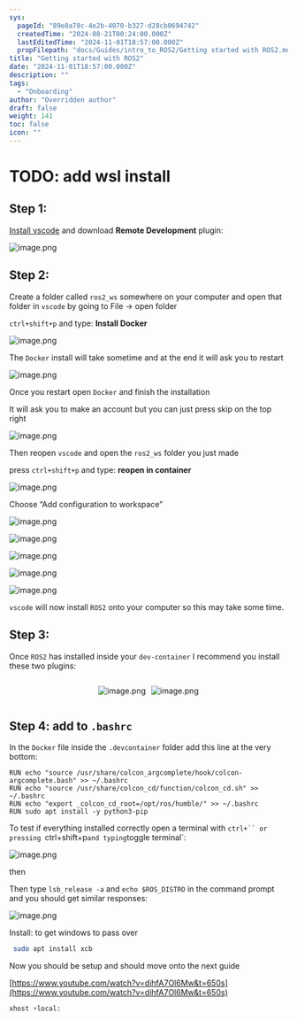 ```yaml
---
sys:
  pageId: "89e0a78c-4e2b-4070-b327-d28cb0694742"
  createdTime: "2024-08-21T00:24:00.000Z"
  lastEditedTime: "2024-11-01T18:57:00.000Z"
  propFilepath: "docs/Guides/intro_to_ROS2/Getting started with ROS2.md"
title: "Getting started with ROS2"
date: "2024-11-01T18:57:00.000Z"
description: ""
tags:
  - "Onboarding"
author: "Overridden author"
draft: false
weight: 141
toc: false
icon: ""
---
```


# TODO: add wsl install

## Step 1:

[Install vscode](https://code.visualstudio.com/download) and download **Remote Development** plugin:

![image.png](https://prod-files-secure.s3.us-west-2.amazonaws.com/d518164a-d88e-44d1-a4ee-3adb3bd8bce0/efb52993-1881-4a40-b95e-6f020334f022/image.png?X-Amz-Algorithm=AWS4-HMAC-SHA256&X-Amz-Content-Sha256=UNSIGNED-PAYLOAD&X-Amz-Credential=ASIAZI2LB466W4APLL35%2F20250225%2Fus-west-2%2Fs3%2Faws4_request&X-Amz-Date=20250225T081120Z&X-Amz-Expires=3600&X-Amz-Security-Token=IQoJb3JpZ2luX2VjEAgaCXVzLXdlc3QtMiJHMEUCIQCONq5o28YSASFhBVXc%2FiZvMJYjANc5E0f7J8Z4uwbr5QIgCAr8cep6W48EOh1Cpnpau3opVZndAUJQNmts8J20GhAq%2FwMIQRAAGgw2Mzc0MjMxODM4MDUiDJIu32kcs7%2FpYI34ySrcAwUr%2BtA5QMCfbgl9terhmnTH3UOoYT%2BDwUsZ9839tkUkcQuWIVFs08tYF%2FVmAsFC1HahyrDa%2BSGejO5DMfgp%2BZVqXpHJKejXeUVU4bP6owr%2Bhukx739g%2FO9y%2FXh%2BE8NCXWw%2FQlPEEebmCmtvrsAjDPPupiTzhwkzi7p7GetAzIwT2eXznfAFNDGXcnva9OBTXgOZSExIqevxeGAxkR1K0lFCu48l4yN15SmzI32MtapF64K13Oyzh%2FyDpMi%2BaFVSInvE40hyupDO2QuICQbbtw1hr95xyKxkSeWGfE0ViumcvvnbRaCfK0P7tDRNqkBmwHWiperFFm%2FCCTduQJjmBAHoPzxZftuJFzdc5pQB%2Fhl51jZ54A3UBlTzDognzGkX%2B7TI41YaAUPSE3RGHmYBt0wFXWwKP%2Bm7URqeUOOiRAMyhYz54G%2FYuXoocfon7KWjUjfgAsOonwayyJw3oulcVaexmoTfzXEdU%2BLnn%2BHX%2B4GcE0mf7Q5w4lVM0K9nAAIqa%2FrH7qIByaZJRlCHYp0sAcXFNQuihkkJqmYqYdroqbUk%2BKhMErL%2BOCppqsBSw9zoBqHSvtlWLeoH3nT6mdxX2HrHsjMyS58WJy1t07LzNVOPfuJahfOTpJje%2B49QMJno9b0GOqUB%2FtTDjkGMFLKjFOvGTFmBQNwIPNmB5UUMbCmpbDKuRw6dp4fUAoxCelR0xSR0KvpfTOGgjhkjcRiplFF5dAg4BF%2F9u7zECqObsziC0ehVjkfEtAf0CtsFd8PZDxQh0dHVq4E0oCcFgm3OLxtiPbHM8tRXidid4xaRsufFGElrsEEKufAwST9TK8vujJJc5K08xGWnwXF%2BQG0i2p8XcNy%2BZwhxa3NI&X-Amz-Signature=b56d3669ef8db0aeac5ad63b3713a95f184b74ae21a3597569dc735c6c34b6c8&X-Amz-SignedHeaders=host&x-id=GetObject)

## Step 2:

Create a folder called `ros2_ws` somewhere on your computer and open that folder in `vscode` by going to File → open folder 

`ctrl+shift+p` and type: **Install Docker**

![image.png](https://prod-files-secure.s3.us-west-2.amazonaws.com/d518164a-d88e-44d1-a4ee-3adb3bd8bce0/2269dc0e-1cd5-47ff-bceb-c04ad9b2eab0/image.png?X-Amz-Algorithm=AWS4-HMAC-SHA256&X-Amz-Content-Sha256=UNSIGNED-PAYLOAD&X-Amz-Credential=ASIAZI2LB466W4APLL35%2F20250225%2Fus-west-2%2Fs3%2Faws4_request&X-Amz-Date=20250225T081121Z&X-Amz-Expires=3600&X-Amz-Security-Token=IQoJb3JpZ2luX2VjEAgaCXVzLXdlc3QtMiJHMEUCIQCONq5o28YSASFhBVXc%2FiZvMJYjANc5E0f7J8Z4uwbr5QIgCAr8cep6W48EOh1Cpnpau3opVZndAUJQNmts8J20GhAq%2FwMIQRAAGgw2Mzc0MjMxODM4MDUiDJIu32kcs7%2FpYI34ySrcAwUr%2BtA5QMCfbgl9terhmnTH3UOoYT%2BDwUsZ9839tkUkcQuWIVFs08tYF%2FVmAsFC1HahyrDa%2BSGejO5DMfgp%2BZVqXpHJKejXeUVU4bP6owr%2Bhukx739g%2FO9y%2FXh%2BE8NCXWw%2FQlPEEebmCmtvrsAjDPPupiTzhwkzi7p7GetAzIwT2eXznfAFNDGXcnva9OBTXgOZSExIqevxeGAxkR1K0lFCu48l4yN15SmzI32MtapF64K13Oyzh%2FyDpMi%2BaFVSInvE40hyupDO2QuICQbbtw1hr95xyKxkSeWGfE0ViumcvvnbRaCfK0P7tDRNqkBmwHWiperFFm%2FCCTduQJjmBAHoPzxZftuJFzdc5pQB%2Fhl51jZ54A3UBlTzDognzGkX%2B7TI41YaAUPSE3RGHmYBt0wFXWwKP%2Bm7URqeUOOiRAMyhYz54G%2FYuXoocfon7KWjUjfgAsOonwayyJw3oulcVaexmoTfzXEdU%2BLnn%2BHX%2B4GcE0mf7Q5w4lVM0K9nAAIqa%2FrH7qIByaZJRlCHYp0sAcXFNQuihkkJqmYqYdroqbUk%2BKhMErL%2BOCppqsBSw9zoBqHSvtlWLeoH3nT6mdxX2HrHsjMyS58WJy1t07LzNVOPfuJahfOTpJje%2B49QMJno9b0GOqUB%2FtTDjkGMFLKjFOvGTFmBQNwIPNmB5UUMbCmpbDKuRw6dp4fUAoxCelR0xSR0KvpfTOGgjhkjcRiplFF5dAg4BF%2F9u7zECqObsziC0ehVjkfEtAf0CtsFd8PZDxQh0dHVq4E0oCcFgm3OLxtiPbHM8tRXidid4xaRsufFGElrsEEKufAwST9TK8vujJJc5K08xGWnwXF%2BQG0i2p8XcNy%2BZwhxa3NI&X-Amz-Signature=dbc4bbe74636d68ca83644516e8f71e1c716c9ca5835f0feabd1af7222a0eb33&X-Amz-SignedHeaders=host&x-id=GetObject)

The `Docker` install will take sometime and at the end it will ask you to restart

![image.png](https://prod-files-secure.s3.us-west-2.amazonaws.com/d518164a-d88e-44d1-a4ee-3adb3bd8bce0/ed233f78-be33-4b1f-b89c-9c346c0e961e/image.png?X-Amz-Algorithm=AWS4-HMAC-SHA256&X-Amz-Content-Sha256=UNSIGNED-PAYLOAD&X-Amz-Credential=ASIAZI2LB466W4APLL35%2F20250225%2Fus-west-2%2Fs3%2Faws4_request&X-Amz-Date=20250225T081121Z&X-Amz-Expires=3600&X-Amz-Security-Token=IQoJb3JpZ2luX2VjEAgaCXVzLXdlc3QtMiJHMEUCIQCONq5o28YSASFhBVXc%2FiZvMJYjANc5E0f7J8Z4uwbr5QIgCAr8cep6W48EOh1Cpnpau3opVZndAUJQNmts8J20GhAq%2FwMIQRAAGgw2Mzc0MjMxODM4MDUiDJIu32kcs7%2FpYI34ySrcAwUr%2BtA5QMCfbgl9terhmnTH3UOoYT%2BDwUsZ9839tkUkcQuWIVFs08tYF%2FVmAsFC1HahyrDa%2BSGejO5DMfgp%2BZVqXpHJKejXeUVU4bP6owr%2Bhukx739g%2FO9y%2FXh%2BE8NCXWw%2FQlPEEebmCmtvrsAjDPPupiTzhwkzi7p7GetAzIwT2eXznfAFNDGXcnva9OBTXgOZSExIqevxeGAxkR1K0lFCu48l4yN15SmzI32MtapF64K13Oyzh%2FyDpMi%2BaFVSInvE40hyupDO2QuICQbbtw1hr95xyKxkSeWGfE0ViumcvvnbRaCfK0P7tDRNqkBmwHWiperFFm%2FCCTduQJjmBAHoPzxZftuJFzdc5pQB%2Fhl51jZ54A3UBlTzDognzGkX%2B7TI41YaAUPSE3RGHmYBt0wFXWwKP%2Bm7URqeUOOiRAMyhYz54G%2FYuXoocfon7KWjUjfgAsOonwayyJw3oulcVaexmoTfzXEdU%2BLnn%2BHX%2B4GcE0mf7Q5w4lVM0K9nAAIqa%2FrH7qIByaZJRlCHYp0sAcXFNQuihkkJqmYqYdroqbUk%2BKhMErL%2BOCppqsBSw9zoBqHSvtlWLeoH3nT6mdxX2HrHsjMyS58WJy1t07LzNVOPfuJahfOTpJje%2B49QMJno9b0GOqUB%2FtTDjkGMFLKjFOvGTFmBQNwIPNmB5UUMbCmpbDKuRw6dp4fUAoxCelR0xSR0KvpfTOGgjhkjcRiplFF5dAg4BF%2F9u7zECqObsziC0ehVjkfEtAf0CtsFd8PZDxQh0dHVq4E0oCcFgm3OLxtiPbHM8tRXidid4xaRsufFGElrsEEKufAwST9TK8vujJJc5K08xGWnwXF%2BQG0i2p8XcNy%2BZwhxa3NI&X-Amz-Signature=a550407feb4738203737fa3e7eb9892b3d28e63915f708048cfc5cbcc7d2f5e1&X-Amz-SignedHeaders=host&x-id=GetObject)

Once you restart open `Docker` and finish the installation

It will ask you to make an account but you can just press skip on the top right

![image.png](https://prod-files-secure.s3.us-west-2.amazonaws.com/d518164a-d88e-44d1-a4ee-3adb3bd8bce0/21010ad9-1659-4fd9-9f59-9932a09b2a3d/image.png?X-Amz-Algorithm=AWS4-HMAC-SHA256&X-Amz-Content-Sha256=UNSIGNED-PAYLOAD&X-Amz-Credential=ASIAZI2LB466W4APLL35%2F20250225%2Fus-west-2%2Fs3%2Faws4_request&X-Amz-Date=20250225T081121Z&X-Amz-Expires=3600&X-Amz-Security-Token=IQoJb3JpZ2luX2VjEAgaCXVzLXdlc3QtMiJHMEUCIQCONq5o28YSASFhBVXc%2FiZvMJYjANc5E0f7J8Z4uwbr5QIgCAr8cep6W48EOh1Cpnpau3opVZndAUJQNmts8J20GhAq%2FwMIQRAAGgw2Mzc0MjMxODM4MDUiDJIu32kcs7%2FpYI34ySrcAwUr%2BtA5QMCfbgl9terhmnTH3UOoYT%2BDwUsZ9839tkUkcQuWIVFs08tYF%2FVmAsFC1HahyrDa%2BSGejO5DMfgp%2BZVqXpHJKejXeUVU4bP6owr%2Bhukx739g%2FO9y%2FXh%2BE8NCXWw%2FQlPEEebmCmtvrsAjDPPupiTzhwkzi7p7GetAzIwT2eXznfAFNDGXcnva9OBTXgOZSExIqevxeGAxkR1K0lFCu48l4yN15SmzI32MtapF64K13Oyzh%2FyDpMi%2BaFVSInvE40hyupDO2QuICQbbtw1hr95xyKxkSeWGfE0ViumcvvnbRaCfK0P7tDRNqkBmwHWiperFFm%2FCCTduQJjmBAHoPzxZftuJFzdc5pQB%2Fhl51jZ54A3UBlTzDognzGkX%2B7TI41YaAUPSE3RGHmYBt0wFXWwKP%2Bm7URqeUOOiRAMyhYz54G%2FYuXoocfon7KWjUjfgAsOonwayyJw3oulcVaexmoTfzXEdU%2BLnn%2BHX%2B4GcE0mf7Q5w4lVM0K9nAAIqa%2FrH7qIByaZJRlCHYp0sAcXFNQuihkkJqmYqYdroqbUk%2BKhMErL%2BOCppqsBSw9zoBqHSvtlWLeoH3nT6mdxX2HrHsjMyS58WJy1t07LzNVOPfuJahfOTpJje%2B49QMJno9b0GOqUB%2FtTDjkGMFLKjFOvGTFmBQNwIPNmB5UUMbCmpbDKuRw6dp4fUAoxCelR0xSR0KvpfTOGgjhkjcRiplFF5dAg4BF%2F9u7zECqObsziC0ehVjkfEtAf0CtsFd8PZDxQh0dHVq4E0oCcFgm3OLxtiPbHM8tRXidid4xaRsufFGElrsEEKufAwST9TK8vujJJc5K08xGWnwXF%2BQG0i2p8XcNy%2BZwhxa3NI&X-Amz-Signature=773e29f0ceb10cdcb1aad9375e676806769511247fc652920e6c865ef4011da9&X-Amz-SignedHeaders=host&x-id=GetObject)

Then reopen `vscode` and open the `ros2_ws` folder you just made

press `ctrl+shift+p` and type: **reopen in container**

![image.png](https://prod-files-secure.s3.us-west-2.amazonaws.com/d518164a-d88e-44d1-a4ee-3adb3bd8bce0/4e93b8c2-41ad-488c-8095-c74205196118/image.png?X-Amz-Algorithm=AWS4-HMAC-SHA256&X-Amz-Content-Sha256=UNSIGNED-PAYLOAD&X-Amz-Credential=ASIAZI2LB466W4APLL35%2F20250225%2Fus-west-2%2Fs3%2Faws4_request&X-Amz-Date=20250225T081121Z&X-Amz-Expires=3600&X-Amz-Security-Token=IQoJb3JpZ2luX2VjEAgaCXVzLXdlc3QtMiJHMEUCIQCONq5o28YSASFhBVXc%2FiZvMJYjANc5E0f7J8Z4uwbr5QIgCAr8cep6W48EOh1Cpnpau3opVZndAUJQNmts8J20GhAq%2FwMIQRAAGgw2Mzc0MjMxODM4MDUiDJIu32kcs7%2FpYI34ySrcAwUr%2BtA5QMCfbgl9terhmnTH3UOoYT%2BDwUsZ9839tkUkcQuWIVFs08tYF%2FVmAsFC1HahyrDa%2BSGejO5DMfgp%2BZVqXpHJKejXeUVU4bP6owr%2Bhukx739g%2FO9y%2FXh%2BE8NCXWw%2FQlPEEebmCmtvrsAjDPPupiTzhwkzi7p7GetAzIwT2eXznfAFNDGXcnva9OBTXgOZSExIqevxeGAxkR1K0lFCu48l4yN15SmzI32MtapF64K13Oyzh%2FyDpMi%2BaFVSInvE40hyupDO2QuICQbbtw1hr95xyKxkSeWGfE0ViumcvvnbRaCfK0P7tDRNqkBmwHWiperFFm%2FCCTduQJjmBAHoPzxZftuJFzdc5pQB%2Fhl51jZ54A3UBlTzDognzGkX%2B7TI41YaAUPSE3RGHmYBt0wFXWwKP%2Bm7URqeUOOiRAMyhYz54G%2FYuXoocfon7KWjUjfgAsOonwayyJw3oulcVaexmoTfzXEdU%2BLnn%2BHX%2B4GcE0mf7Q5w4lVM0K9nAAIqa%2FrH7qIByaZJRlCHYp0sAcXFNQuihkkJqmYqYdroqbUk%2BKhMErL%2BOCppqsBSw9zoBqHSvtlWLeoH3nT6mdxX2HrHsjMyS58WJy1t07LzNVOPfuJahfOTpJje%2B49QMJno9b0GOqUB%2FtTDjkGMFLKjFOvGTFmBQNwIPNmB5UUMbCmpbDKuRw6dp4fUAoxCelR0xSR0KvpfTOGgjhkjcRiplFF5dAg4BF%2F9u7zECqObsziC0ehVjkfEtAf0CtsFd8PZDxQh0dHVq4E0oCcFgm3OLxtiPbHM8tRXidid4xaRsufFGElrsEEKufAwST9TK8vujJJc5K08xGWnwXF%2BQG0i2p8XcNy%2BZwhxa3NI&X-Amz-Signature=3e18c84930bc6100b34e02adc782d685940428c860864c672b1e8c6eeeb32fb4&X-Amz-SignedHeaders=host&x-id=GetObject)

Choose “Add configuration to workspace”

![image.png](https://prod-files-secure.s3.us-west-2.amazonaws.com/d518164a-d88e-44d1-a4ee-3adb3bd8bce0/9560b282-5060-4989-ba37-97e7b2c22476/image.png?X-Amz-Algorithm=AWS4-HMAC-SHA256&X-Amz-Content-Sha256=UNSIGNED-PAYLOAD&X-Amz-Credential=ASIAZI2LB466W4APLL35%2F20250225%2Fus-west-2%2Fs3%2Faws4_request&X-Amz-Date=20250225T081121Z&X-Amz-Expires=3600&X-Amz-Security-Token=IQoJb3JpZ2luX2VjEAgaCXVzLXdlc3QtMiJHMEUCIQCONq5o28YSASFhBVXc%2FiZvMJYjANc5E0f7J8Z4uwbr5QIgCAr8cep6W48EOh1Cpnpau3opVZndAUJQNmts8J20GhAq%2FwMIQRAAGgw2Mzc0MjMxODM4MDUiDJIu32kcs7%2FpYI34ySrcAwUr%2BtA5QMCfbgl9terhmnTH3UOoYT%2BDwUsZ9839tkUkcQuWIVFs08tYF%2FVmAsFC1HahyrDa%2BSGejO5DMfgp%2BZVqXpHJKejXeUVU4bP6owr%2Bhukx739g%2FO9y%2FXh%2BE8NCXWw%2FQlPEEebmCmtvrsAjDPPupiTzhwkzi7p7GetAzIwT2eXznfAFNDGXcnva9OBTXgOZSExIqevxeGAxkR1K0lFCu48l4yN15SmzI32MtapF64K13Oyzh%2FyDpMi%2BaFVSInvE40hyupDO2QuICQbbtw1hr95xyKxkSeWGfE0ViumcvvnbRaCfK0P7tDRNqkBmwHWiperFFm%2FCCTduQJjmBAHoPzxZftuJFzdc5pQB%2Fhl51jZ54A3UBlTzDognzGkX%2B7TI41YaAUPSE3RGHmYBt0wFXWwKP%2Bm7URqeUOOiRAMyhYz54G%2FYuXoocfon7KWjUjfgAsOonwayyJw3oulcVaexmoTfzXEdU%2BLnn%2BHX%2B4GcE0mf7Q5w4lVM0K9nAAIqa%2FrH7qIByaZJRlCHYp0sAcXFNQuihkkJqmYqYdroqbUk%2BKhMErL%2BOCppqsBSw9zoBqHSvtlWLeoH3nT6mdxX2HrHsjMyS58WJy1t07LzNVOPfuJahfOTpJje%2B49QMJno9b0GOqUB%2FtTDjkGMFLKjFOvGTFmBQNwIPNmB5UUMbCmpbDKuRw6dp4fUAoxCelR0xSR0KvpfTOGgjhkjcRiplFF5dAg4BF%2F9u7zECqObsziC0ehVjkfEtAf0CtsFd8PZDxQh0dHVq4E0oCcFgm3OLxtiPbHM8tRXidid4xaRsufFGElrsEEKufAwST9TK8vujJJc5K08xGWnwXF%2BQG0i2p8XcNy%2BZwhxa3NI&X-Amz-Signature=7f5b9471267e7b960240e9c355aa085458f0054d62eae0672ce72b1bfbc096bd&X-Amz-SignedHeaders=host&x-id=GetObject)

![image.png](https://prod-files-secure.s3.us-west-2.amazonaws.com/d518164a-d88e-44d1-a4ee-3adb3bd8bce0/2ee63f81-886b-48e8-a553-dc6e5eac99e4/image.png?X-Amz-Algorithm=AWS4-HMAC-SHA256&X-Amz-Content-Sha256=UNSIGNED-PAYLOAD&X-Amz-Credential=ASIAZI2LB466W4APLL35%2F20250225%2Fus-west-2%2Fs3%2Faws4_request&X-Amz-Date=20250225T081120Z&X-Amz-Expires=3600&X-Amz-Security-Token=IQoJb3JpZ2luX2VjEAgaCXVzLXdlc3QtMiJHMEUCIQCONq5o28YSASFhBVXc%2FiZvMJYjANc5E0f7J8Z4uwbr5QIgCAr8cep6W48EOh1Cpnpau3opVZndAUJQNmts8J20GhAq%2FwMIQRAAGgw2Mzc0MjMxODM4MDUiDJIu32kcs7%2FpYI34ySrcAwUr%2BtA5QMCfbgl9terhmnTH3UOoYT%2BDwUsZ9839tkUkcQuWIVFs08tYF%2FVmAsFC1HahyrDa%2BSGejO5DMfgp%2BZVqXpHJKejXeUVU4bP6owr%2Bhukx739g%2FO9y%2FXh%2BE8NCXWw%2FQlPEEebmCmtvrsAjDPPupiTzhwkzi7p7GetAzIwT2eXznfAFNDGXcnva9OBTXgOZSExIqevxeGAxkR1K0lFCu48l4yN15SmzI32MtapF64K13Oyzh%2FyDpMi%2BaFVSInvE40hyupDO2QuICQbbtw1hr95xyKxkSeWGfE0ViumcvvnbRaCfK0P7tDRNqkBmwHWiperFFm%2FCCTduQJjmBAHoPzxZftuJFzdc5pQB%2Fhl51jZ54A3UBlTzDognzGkX%2B7TI41YaAUPSE3RGHmYBt0wFXWwKP%2Bm7URqeUOOiRAMyhYz54G%2FYuXoocfon7KWjUjfgAsOonwayyJw3oulcVaexmoTfzXEdU%2BLnn%2BHX%2B4GcE0mf7Q5w4lVM0K9nAAIqa%2FrH7qIByaZJRlCHYp0sAcXFNQuihkkJqmYqYdroqbUk%2BKhMErL%2BOCppqsBSw9zoBqHSvtlWLeoH3nT6mdxX2HrHsjMyS58WJy1t07LzNVOPfuJahfOTpJje%2B49QMJno9b0GOqUB%2FtTDjkGMFLKjFOvGTFmBQNwIPNmB5UUMbCmpbDKuRw6dp4fUAoxCelR0xSR0KvpfTOGgjhkjcRiplFF5dAg4BF%2F9u7zECqObsziC0ehVjkfEtAf0CtsFd8PZDxQh0dHVq4E0oCcFgm3OLxtiPbHM8tRXidid4xaRsufFGElrsEEKufAwST9TK8vujJJc5K08xGWnwXF%2BQG0i2p8XcNy%2BZwhxa3NI&X-Amz-Signature=431c5fa839d4335fd01e19f6c849308170b2c08e5bf3d5f2f2bacae9812a3f43&X-Amz-SignedHeaders=host&x-id=GetObject)

![image.png](https://prod-files-secure.s3.us-west-2.amazonaws.com/d518164a-d88e-44d1-a4ee-3adb3bd8bce0/ae1580b2-b048-407e-aed9-b584224a7a04/image.png?X-Amz-Algorithm=AWS4-HMAC-SHA256&X-Amz-Content-Sha256=UNSIGNED-PAYLOAD&X-Amz-Credential=ASIAZI2LB466W4APLL35%2F20250225%2Fus-west-2%2Fs3%2Faws4_request&X-Amz-Date=20250225T081121Z&X-Amz-Expires=3600&X-Amz-Security-Token=IQoJb3JpZ2luX2VjEAgaCXVzLXdlc3QtMiJHMEUCIQCONq5o28YSASFhBVXc%2FiZvMJYjANc5E0f7J8Z4uwbr5QIgCAr8cep6W48EOh1Cpnpau3opVZndAUJQNmts8J20GhAq%2FwMIQRAAGgw2Mzc0MjMxODM4MDUiDJIu32kcs7%2FpYI34ySrcAwUr%2BtA5QMCfbgl9terhmnTH3UOoYT%2BDwUsZ9839tkUkcQuWIVFs08tYF%2FVmAsFC1HahyrDa%2BSGejO5DMfgp%2BZVqXpHJKejXeUVU4bP6owr%2Bhukx739g%2FO9y%2FXh%2BE8NCXWw%2FQlPEEebmCmtvrsAjDPPupiTzhwkzi7p7GetAzIwT2eXznfAFNDGXcnva9OBTXgOZSExIqevxeGAxkR1K0lFCu48l4yN15SmzI32MtapF64K13Oyzh%2FyDpMi%2BaFVSInvE40hyupDO2QuICQbbtw1hr95xyKxkSeWGfE0ViumcvvnbRaCfK0P7tDRNqkBmwHWiperFFm%2FCCTduQJjmBAHoPzxZftuJFzdc5pQB%2Fhl51jZ54A3UBlTzDognzGkX%2B7TI41YaAUPSE3RGHmYBt0wFXWwKP%2Bm7URqeUOOiRAMyhYz54G%2FYuXoocfon7KWjUjfgAsOonwayyJw3oulcVaexmoTfzXEdU%2BLnn%2BHX%2B4GcE0mf7Q5w4lVM0K9nAAIqa%2FrH7qIByaZJRlCHYp0sAcXFNQuihkkJqmYqYdroqbUk%2BKhMErL%2BOCppqsBSw9zoBqHSvtlWLeoH3nT6mdxX2HrHsjMyS58WJy1t07LzNVOPfuJahfOTpJje%2B49QMJno9b0GOqUB%2FtTDjkGMFLKjFOvGTFmBQNwIPNmB5UUMbCmpbDKuRw6dp4fUAoxCelR0xSR0KvpfTOGgjhkjcRiplFF5dAg4BF%2F9u7zECqObsziC0ehVjkfEtAf0CtsFd8PZDxQh0dHVq4E0oCcFgm3OLxtiPbHM8tRXidid4xaRsufFGElrsEEKufAwST9TK8vujJJc5K08xGWnwXF%2BQG0i2p8XcNy%2BZwhxa3NI&X-Amz-Signature=2f1bd0d3412c963780f1c159885b7f6d721820b5b34592b37b62db1e69f71a8e&X-Amz-SignedHeaders=host&x-id=GetObject)

![image.png](https://prod-files-secure.s3.us-west-2.amazonaws.com/d518164a-d88e-44d1-a4ee-3adb3bd8bce0/53255b28-f75e-430f-b9e3-c0ac8577e42b/image.png?X-Amz-Algorithm=AWS4-HMAC-SHA256&X-Amz-Content-Sha256=UNSIGNED-PAYLOAD&X-Amz-Credential=ASIAZI2LB466W4APLL35%2F20250225%2Fus-west-2%2Fs3%2Faws4_request&X-Amz-Date=20250225T081121Z&X-Amz-Expires=3600&X-Amz-Security-Token=IQoJb3JpZ2luX2VjEAgaCXVzLXdlc3QtMiJHMEUCIQCONq5o28YSASFhBVXc%2FiZvMJYjANc5E0f7J8Z4uwbr5QIgCAr8cep6W48EOh1Cpnpau3opVZndAUJQNmts8J20GhAq%2FwMIQRAAGgw2Mzc0MjMxODM4MDUiDJIu32kcs7%2FpYI34ySrcAwUr%2BtA5QMCfbgl9terhmnTH3UOoYT%2BDwUsZ9839tkUkcQuWIVFs08tYF%2FVmAsFC1HahyrDa%2BSGejO5DMfgp%2BZVqXpHJKejXeUVU4bP6owr%2Bhukx739g%2FO9y%2FXh%2BE8NCXWw%2FQlPEEebmCmtvrsAjDPPupiTzhwkzi7p7GetAzIwT2eXznfAFNDGXcnva9OBTXgOZSExIqevxeGAxkR1K0lFCu48l4yN15SmzI32MtapF64K13Oyzh%2FyDpMi%2BaFVSInvE40hyupDO2QuICQbbtw1hr95xyKxkSeWGfE0ViumcvvnbRaCfK0P7tDRNqkBmwHWiperFFm%2FCCTduQJjmBAHoPzxZftuJFzdc5pQB%2Fhl51jZ54A3UBlTzDognzGkX%2B7TI41YaAUPSE3RGHmYBt0wFXWwKP%2Bm7URqeUOOiRAMyhYz54G%2FYuXoocfon7KWjUjfgAsOonwayyJw3oulcVaexmoTfzXEdU%2BLnn%2BHX%2B4GcE0mf7Q5w4lVM0K9nAAIqa%2FrH7qIByaZJRlCHYp0sAcXFNQuihkkJqmYqYdroqbUk%2BKhMErL%2BOCppqsBSw9zoBqHSvtlWLeoH3nT6mdxX2HrHsjMyS58WJy1t07LzNVOPfuJahfOTpJje%2B49QMJno9b0GOqUB%2FtTDjkGMFLKjFOvGTFmBQNwIPNmB5UUMbCmpbDKuRw6dp4fUAoxCelR0xSR0KvpfTOGgjhkjcRiplFF5dAg4BF%2F9u7zECqObsziC0ehVjkfEtAf0CtsFd8PZDxQh0dHVq4E0oCcFgm3OLxtiPbHM8tRXidid4xaRsufFGElrsEEKufAwST9TK8vujJJc5K08xGWnwXF%2BQG0i2p8XcNy%2BZwhxa3NI&X-Amz-Signature=304a43a6c9f916d6c3f24bde38fbeb20051b1d1edb892755aa1b553da950d652&X-Amz-SignedHeaders=host&x-id=GetObject)

![image.png](https://prod-files-secure.s3.us-west-2.amazonaws.com/d518164a-d88e-44d1-a4ee-3adb3bd8bce0/7c562767-5af9-4ffb-97d1-327bcdf4ee00/image.png?X-Amz-Algorithm=AWS4-HMAC-SHA256&X-Amz-Content-Sha256=UNSIGNED-PAYLOAD&X-Amz-Credential=ASIAZI2LB466W4APLL35%2F20250225%2Fus-west-2%2Fs3%2Faws4_request&X-Amz-Date=20250225T081121Z&X-Amz-Expires=3600&X-Amz-Security-Token=IQoJb3JpZ2luX2VjEAgaCXVzLXdlc3QtMiJHMEUCIQCONq5o28YSASFhBVXc%2FiZvMJYjANc5E0f7J8Z4uwbr5QIgCAr8cep6W48EOh1Cpnpau3opVZndAUJQNmts8J20GhAq%2FwMIQRAAGgw2Mzc0MjMxODM4MDUiDJIu32kcs7%2FpYI34ySrcAwUr%2BtA5QMCfbgl9terhmnTH3UOoYT%2BDwUsZ9839tkUkcQuWIVFs08tYF%2FVmAsFC1HahyrDa%2BSGejO5DMfgp%2BZVqXpHJKejXeUVU4bP6owr%2Bhukx739g%2FO9y%2FXh%2BE8NCXWw%2FQlPEEebmCmtvrsAjDPPupiTzhwkzi7p7GetAzIwT2eXznfAFNDGXcnva9OBTXgOZSExIqevxeGAxkR1K0lFCu48l4yN15SmzI32MtapF64K13Oyzh%2FyDpMi%2BaFVSInvE40hyupDO2QuICQbbtw1hr95xyKxkSeWGfE0ViumcvvnbRaCfK0P7tDRNqkBmwHWiperFFm%2FCCTduQJjmBAHoPzxZftuJFzdc5pQB%2Fhl51jZ54A3UBlTzDognzGkX%2B7TI41YaAUPSE3RGHmYBt0wFXWwKP%2Bm7URqeUOOiRAMyhYz54G%2FYuXoocfon7KWjUjfgAsOonwayyJw3oulcVaexmoTfzXEdU%2BLnn%2BHX%2B4GcE0mf7Q5w4lVM0K9nAAIqa%2FrH7qIByaZJRlCHYp0sAcXFNQuihkkJqmYqYdroqbUk%2BKhMErL%2BOCppqsBSw9zoBqHSvtlWLeoH3nT6mdxX2HrHsjMyS58WJy1t07LzNVOPfuJahfOTpJje%2B49QMJno9b0GOqUB%2FtTDjkGMFLKjFOvGTFmBQNwIPNmB5UUMbCmpbDKuRw6dp4fUAoxCelR0xSR0KvpfTOGgjhkjcRiplFF5dAg4BF%2F9u7zECqObsziC0ehVjkfEtAf0CtsFd8PZDxQh0dHVq4E0oCcFgm3OLxtiPbHM8tRXidid4xaRsufFGElrsEEKufAwST9TK8vujJJc5K08xGWnwXF%2BQG0i2p8XcNy%2BZwhxa3NI&X-Amz-Signature=48fefc393276f7a7928ee9c2dd118ff9df911765a22731b35a4f77f263a74ae2&X-Amz-SignedHeaders=host&x-id=GetObject)

`vscode` will now install `ROS2` onto your computer so this may take some time.

## Step 3:

Once `ROS2` has installed inside your `dev-container` I recommend you install these two plugins:

<div style="display: flex;flex-direction: row; column-gap:10px; max-width: 630px;justify-content: center;">
<div>

![image.png](https://prod-files-secure.s3.us-west-2.amazonaws.com/d518164a-d88e-44d1-a4ee-3adb3bd8bce0/3fc3d550-5a54-4ba1-ba6b-faa01cdb7369/image.png?X-Amz-Algorithm=AWS4-HMAC-SHA256&X-Amz-Content-Sha256=UNSIGNED-PAYLOAD&X-Amz-Credential=ASIAZI2LB466YPCLVD4S%2F20250225%2Fus-west-2%2Fs3%2Faws4_request&X-Amz-Date=20250225T081125Z&X-Amz-Expires=3600&X-Amz-Security-Token=IQoJb3JpZ2luX2VjEAgaCXVzLXdlc3QtMiJIMEYCIQCbwb55gHHr6Ye12iJcVAwOKcf6HG3mCXYJdyMZbksLogIhAIPY%2FKJPZ%2F%2B6sx3wQcOdSl9MFieJysX3ZemOx8Vn5%2FgvKv8DCEEQABoMNjM3NDIzMTgzODA1IgxWY44nF0smNwfdPy8q3AO%2BRp9WcfNO4DZ%2FmBl6UaUg75ZSEKhTDxlCKYcljaYssfg%2F9xYeIqb7eHkUzfE4oRTLarjAZWOMnlBrYMLMzAQa2UyHomtBvu8O%2BD7hjamp2IfbFKj80wRZ2OsNKILfOQcogwd2sAwoqL7CeCJf6sTJA2c4hRLsOuiEYF42h%2FOqlGFGJjuAUJ0FvCawFCqtGNPR16nkKDAC9WmMcqeRyrWQ2oiOhLt28V1lZ3r%2BqiU2Ruezb3FgGPQrGN5%2Bw%2BaQpMgZRG6PEfWnlbhULmxPkfMSe%2BVimBCy9wqAdvMRFkpKdSzH3Is1k%2BswVeBCAguacuxrHJktWIq3%2FDmTdjAlyzT75o2Hh9KMVFDXM7%2FT%2F3lRb9SkGjsZhqXX5jpTuKOh%2B%2BtGv5uJ4w2OfLpehOhVUZGDHOKDQ2pVZztr4IsLSo1TBSv5XP%2FJ6zdzKaOnNZtcd4rMkCrsvh7Odd%2FFwDu9uqv5%2FUh%2BoDI%2BB4m3KANBqRDh5CF8SgrPFKJPydRBU1Qj68d7JpuWq0sgO36e68MFVYuIpSRMLk7vrC8LPIQADhSnNhHZvk3%2B62HnfM7SVz3TSv791ZdgLf2nNArhh6aJEUJeKb3E5UJWHr4Ucn5crAZ5U2NSbfz8JzmuO3%2FiZTDA6PW9BjqkAbGqBPqQ9WLhy3yv8g3uNnSs7R4ZynFMs0OcKKdYx9woRqJ8Xp7%2FngFgCkeI%2Fwx3Xp%2BV9y99ySbEQwNL6L9TI5WLuVJZ4fIr%2FFQurkwFgoWCYsm4gFAPEqvWvMAizg3lBUsSbLPQRPCLcsHJMYG%2F3Rg3bmhyUQaOI6duQsGXLZTeQxR9sKSkunoFZs4BGfyrZ5ScIjqk0sOv%2BA9BCraYfidm5Z3e&X-Amz-Signature=88804e9cd2ec98e24e69a449d7184914d9b1151ccff9a220f1deabb76513a02b&X-Amz-SignedHeaders=host&x-id=GetObject)

</div>
<div>

![image.png](https://prod-files-secure.s3.us-west-2.amazonaws.com/d518164a-d88e-44d1-a4ee-3adb3bd8bce0/d994cc66-13c2-4093-a5a3-f84cf4601a82/image.png?X-Amz-Algorithm=AWS4-HMAC-SHA256&X-Amz-Content-Sha256=UNSIGNED-PAYLOAD&X-Amz-Credential=ASIAZI2LB466ZI7GZDPK%2F20250225%2Fus-west-2%2Fs3%2Faws4_request&X-Amz-Date=20250225T081125Z&X-Amz-Expires=3600&X-Amz-Security-Token=IQoJb3JpZ2luX2VjEAgaCXVzLXdlc3QtMiJIMEYCIQCq9QRFwydlsZd7mlFcxOkBEYFOed342PLa5PYKI2elqwIhAIpTA9gWfyWH7%2BaXJMsct5QL2EuhVPze4Tjf1vahLLXZKv8DCEEQABoMNjM3NDIzMTgzODA1Igx19Z%2BsMavg92v648Qq3APsSj9yTutZPDG02u0g7ZHKjGF1eIaQjKDwEuaPc1ObQ99S7ShbNpuGT5lHsT2%2FvvC6ofVY0F%2FJYIWTf6neXbST10LTEFZoHGwSjsBa8y8L5BiN%2BdXtgspVgb5UTv%2FXSyq3Th0s8vC%2B%2FX%2Bg%2FjJ84WtST1eh7F8KZWnYMFav2qC2CJp3vMgTHwiOsk%2FPlV36pMODS%2BXzuAoiFChZnlkyU1nvX5hXSyo2UKhEjb%2BxLS3%2FGkHjNpZ8HxKqI6nli8DrpByXBkIic%2B5u1oF59Fd%2F1kGBc1SbixeBCl7yg8saBE8knAdDTGqHmeJypbd5Ccosq74TrkZtLm1pALg5bIqK5RTfgz2Hs2lIt53ZGcnx7tH2ChhduiFNkwY1kn9nU7%2BnWnbhELBIGjOhmS1in5ZEbOnkzfJYynJ5gFeloQG46ymcvZTgm6LXjoAgopaR6hugzmDu79wu4mq6eJbAqnNZ1ZeHTStYsoW51T%2FXYsaUO9j3kutoG23pwCpGunFhmAvT2pBF5jzRU3iuIKy%2FoXI3khrK9HWmyrQV8OhDGguOC5QvXrDIwaN31tbBYtyk0sigqFg572hKEo%2BjthHwcWZoHT5lh%2F428etROQp0eo1w7QUraMvZKnzhIocWVyu0bTDM6PW9BjqkAanLwS3AUdhc0FBhliMh68FJVuUKNA86V%2FhUH8HQvkZ7VlASWIUBILGDQhkRosKbvgq357x5aHAvBEQI58aYugcl6HdMZdAAaCjVFKWdzx9jSbx83YnJbX0S1MvdHRXNVH9y42%2FzW%2FhGOwQIIVYbEeADIssMZQX%2BBsVoNEUveDcGb%2FQg%2Bgpj2AS9xVIB22ERt6TJJTZ4%2FLPaErwC9b%2Bjw1vNI8ks&X-Amz-Signature=011e0a6e340436c7077b9898a07000ed89140d5a23d84101d93243326865db1f&X-Amz-SignedHeaders=host&x-id=GetObject)

</div>
</div>

## Step 4: add to `.bashrc`

In the `Docker` file inside the `.devcontainer` folder add this line at the very bottom: 

```docker
RUN echo "source /usr/share/colcon_argcomplete/hook/colcon-argcomplete.bash" >> ~/.bashrc
RUN echo "source /usr/share/colcon_cd/function/colcon_cd.sh" >> ~/.bashrc
RUN echo "export _colcon_cd_root=/opt/ros/humble/" >> ~/.bashrc
RUN sudo apt install -y python3-pip 
```

To test if everything installed correctly open a terminal with `ctrl+`` or pressing `ctrl+shift+p` and typing `toggle terminal`:

![image.png](https://prod-files-secure.s3.us-west-2.amazonaws.com/d518164a-d88e-44d1-a4ee-3adb3bd8bce0/6a4943d8-b04e-4c02-9a58-775f3384d1a5/image.png?X-Amz-Algorithm=AWS4-HMAC-SHA256&X-Amz-Content-Sha256=UNSIGNED-PAYLOAD&X-Amz-Credential=ASIAZI2LB466W4APLL35%2F20250225%2Fus-west-2%2Fs3%2Faws4_request&X-Amz-Date=20250225T081121Z&X-Amz-Expires=3600&X-Amz-Security-Token=IQoJb3JpZ2luX2VjEAgaCXVzLXdlc3QtMiJHMEUCIQCONq5o28YSASFhBVXc%2FiZvMJYjANc5E0f7J8Z4uwbr5QIgCAr8cep6W48EOh1Cpnpau3opVZndAUJQNmts8J20GhAq%2FwMIQRAAGgw2Mzc0MjMxODM4MDUiDJIu32kcs7%2FpYI34ySrcAwUr%2BtA5QMCfbgl9terhmnTH3UOoYT%2BDwUsZ9839tkUkcQuWIVFs08tYF%2FVmAsFC1HahyrDa%2BSGejO5DMfgp%2BZVqXpHJKejXeUVU4bP6owr%2Bhukx739g%2FO9y%2FXh%2BE8NCXWw%2FQlPEEebmCmtvrsAjDPPupiTzhwkzi7p7GetAzIwT2eXznfAFNDGXcnva9OBTXgOZSExIqevxeGAxkR1K0lFCu48l4yN15SmzI32MtapF64K13Oyzh%2FyDpMi%2BaFVSInvE40hyupDO2QuICQbbtw1hr95xyKxkSeWGfE0ViumcvvnbRaCfK0P7tDRNqkBmwHWiperFFm%2FCCTduQJjmBAHoPzxZftuJFzdc5pQB%2Fhl51jZ54A3UBlTzDognzGkX%2B7TI41YaAUPSE3RGHmYBt0wFXWwKP%2Bm7URqeUOOiRAMyhYz54G%2FYuXoocfon7KWjUjfgAsOonwayyJw3oulcVaexmoTfzXEdU%2BLnn%2BHX%2B4GcE0mf7Q5w4lVM0K9nAAIqa%2FrH7qIByaZJRlCHYp0sAcXFNQuihkkJqmYqYdroqbUk%2BKhMErL%2BOCppqsBSw9zoBqHSvtlWLeoH3nT6mdxX2HrHsjMyS58WJy1t07LzNVOPfuJahfOTpJje%2B49QMJno9b0GOqUB%2FtTDjkGMFLKjFOvGTFmBQNwIPNmB5UUMbCmpbDKuRw6dp4fUAoxCelR0xSR0KvpfTOGgjhkjcRiplFF5dAg4BF%2F9u7zECqObsziC0ehVjkfEtAf0CtsFd8PZDxQh0dHVq4E0oCcFgm3OLxtiPbHM8tRXidid4xaRsufFGElrsEEKufAwST9TK8vujJJc5K08xGWnwXF%2BQG0i2p8XcNy%2BZwhxa3NI&X-Amz-Signature=2e7f1d1e82c37bdfad1506bad289cc4ce1d554632e984555591471e1ff8dff65&X-Amz-SignedHeaders=host&x-id=GetObject)

then 

Then type `lsb_release -a` and `echo $ROS_DISTRO` in the command prompt and you should get similar responses:

![image.png](https://prod-files-secure.s3.us-west-2.amazonaws.com/d518164a-d88e-44d1-a4ee-3adb3bd8bce0/3e635dec-a805-4e85-8b9e-d000e5b71a4e/image.png?X-Amz-Algorithm=AWS4-HMAC-SHA256&X-Amz-Content-Sha256=UNSIGNED-PAYLOAD&X-Amz-Credential=ASIAZI2LB466W4APLL35%2F20250225%2Fus-west-2%2Fs3%2Faws4_request&X-Amz-Date=20250225T081121Z&X-Amz-Expires=3600&X-Amz-Security-Token=IQoJb3JpZ2luX2VjEAgaCXVzLXdlc3QtMiJHMEUCIQCONq5o28YSASFhBVXc%2FiZvMJYjANc5E0f7J8Z4uwbr5QIgCAr8cep6W48EOh1Cpnpau3opVZndAUJQNmts8J20GhAq%2FwMIQRAAGgw2Mzc0MjMxODM4MDUiDJIu32kcs7%2FpYI34ySrcAwUr%2BtA5QMCfbgl9terhmnTH3UOoYT%2BDwUsZ9839tkUkcQuWIVFs08tYF%2FVmAsFC1HahyrDa%2BSGejO5DMfgp%2BZVqXpHJKejXeUVU4bP6owr%2Bhukx739g%2FO9y%2FXh%2BE8NCXWw%2FQlPEEebmCmtvrsAjDPPupiTzhwkzi7p7GetAzIwT2eXznfAFNDGXcnva9OBTXgOZSExIqevxeGAxkR1K0lFCu48l4yN15SmzI32MtapF64K13Oyzh%2FyDpMi%2BaFVSInvE40hyupDO2QuICQbbtw1hr95xyKxkSeWGfE0ViumcvvnbRaCfK0P7tDRNqkBmwHWiperFFm%2FCCTduQJjmBAHoPzxZftuJFzdc5pQB%2Fhl51jZ54A3UBlTzDognzGkX%2B7TI41YaAUPSE3RGHmYBt0wFXWwKP%2Bm7URqeUOOiRAMyhYz54G%2FYuXoocfon7KWjUjfgAsOonwayyJw3oulcVaexmoTfzXEdU%2BLnn%2BHX%2B4GcE0mf7Q5w4lVM0K9nAAIqa%2FrH7qIByaZJRlCHYp0sAcXFNQuihkkJqmYqYdroqbUk%2BKhMErL%2BOCppqsBSw9zoBqHSvtlWLeoH3nT6mdxX2HrHsjMyS58WJy1t07LzNVOPfuJahfOTpJje%2B49QMJno9b0GOqUB%2FtTDjkGMFLKjFOvGTFmBQNwIPNmB5UUMbCmpbDKuRw6dp4fUAoxCelR0xSR0KvpfTOGgjhkjcRiplFF5dAg4BF%2F9u7zECqObsziC0ehVjkfEtAf0CtsFd8PZDxQh0dHVq4E0oCcFgm3OLxtiPbHM8tRXidid4xaRsufFGElrsEEKufAwST9TK8vujJJc5K08xGWnwXF%2BQG0i2p8XcNy%2BZwhxa3NI&X-Amz-Signature=335b4fa3104416dca494cf66785502eff85e30529a98bdbcb9e3cf4815c48177&X-Amz-SignedHeaders=host&x-id=GetObject)

Install:  to get windows to pass over

```bash
 sudo apt install xcb
```

Now you should be setup and should move onto the next guide 

[https://www.youtube.com/watch?v=dihfA7Ol6Mw&t=650s](https://www.youtube.com/watch?v=dihfA7Ol6Mw&t=650s)

```python
xhost +local:
```
